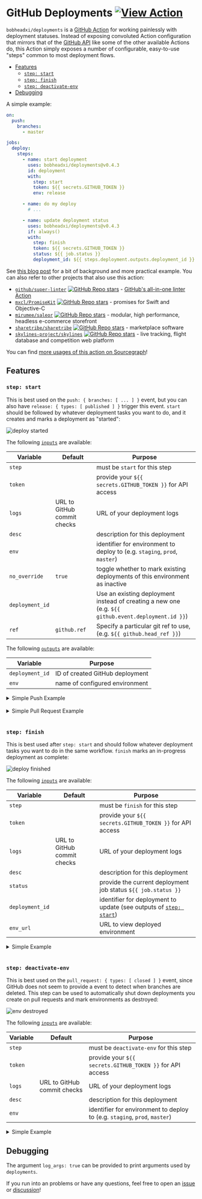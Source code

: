 # GitHub Deployments [![View Action](https://img.shields.io/badge/view-github%20action-yellow.svg)](https://bobheadxi.dev/r/deployments/)

`bobheadxi/deployments` is a [GitHub Action](https://github.com/features/actions) for working painlessly with deployment statuses.
Instead of exposing convoluted Action configuration that mirrors that of the [GitHub API](https://developer.github.com/v3/repos/deployments/) like some of the other available Actions do, this Action simply exposes a number of configurable, easy-to-use "steps" common to most deployment flows.

- [Features](#features)
  - [`step: start`](#step-start)
  - [`step: finish`](#step-finish)
  - [`step: deactivate-env`](#step-deactivate-env)
- [Debugging](#debugging)

A simple example:

```yml
on:
  push:
    branches:
      - master

jobs:
  deploy:
    steps:
      - name: start deployment
        uses: bobheadxi/deployments@v0.4.3
        id: deployment
        with:
          step: start
          token: ${{ secrets.GITHUB_TOKEN }}
          env: release

      - name: do my deploy
        # ...

      - name: update deployment status
        uses: bobheadxi/deployments@v0.4.3
        if: always()
        with:
          step: finish
          token: ${{ secrets.GITHUB_TOKEN }}
          status: ${{ job.status }}
          deployment_id: ${{ steps.deployment.outputs.deployment_id }}
```

See [this blog post](https://dev.to/bobheadxi/branch-previews-with-google-app-engine-and-github-actions-3pco) for a bit of background and more practical example.
You can also refer to other projects that also use this action:

- [`github/super-linter`](https://sourcegraph.com/search?q=context:global+repo:%5Egithub%5C.com/github/super-linter%24+file:%5E%5C.github/workflows+bobheadxi/deployments&patternType=literal) [![GitHub Repo stars](https://img.shields.io/github/stars/github/super-linter?style=social)](https://github.com/github/super-linter) - [GitHub's all-in-one linter Action](https://github.blog/2020-06-18-introducing-github-super-linter-one-linter-to-rule-them-all/)
- [`mxcl/PromiseKit`](https://sourcegraph.com/search?q=context:global+repo:%5Egithub%5C.com/mxcl/PromiseKit%24+file:%5E%5C.github/workflows+bobheadxi/deployments&patternType=literal) [![GitHub Repo stars](https://img.shields.io/github/stars/mxcl/PromiseKit?style=social)](https://github.com/mxcl/PromiseKit) - promises for Swift and Objective-C
- [`mirumee/saleor`](https://sourcegraph.com/search?q=repo:%5Egithub%5C.com/mirumee/saleor%24+bobheadxi/deployments&patternType=literal) [![GitHub Repo stars](https://img.shields.io/github/stars/mirumee/saleor?style=social)](https://github.com/mirumee/saleor) - modular, high performance, headless e-commerce storefront
- [`sharetribe/sharetribe`](https://sourcegraph.com/search?q=context:global+repo:%5Egithub%5C.com/sharetribe/sharetribe%24+file:%5E%5C.github/workflows+bobheadxi/deployments&patternType=literal) [![GitHub Repo stars](https://img.shields.io/github/stars/sharetribe/sharetribe?style=social)](https://github.com/sharetribe/sharetribe) - marketplace software
- [`skylines-project/skylines`](https://sourcegraph.com/search?q=repo:%5Egithub%5C.com/skylines-project/skylines%24+bobheadxi/deployments&patternType=literal) [![GitHub Repo stars](https://img.shields.io/github/stars/skylines-project/skylines?style=social)](https://github.com/skylines-project/skylines) - live tracking, flight database and competition web platform

You can find [more usages of this action on Sourcegraph](https://sourcegraph.com/search?q=context:global+bobheadxi/deployments+file:%5E%5C.github/workflows+-repo:bobheadxi&patternType=literal)!

## Features

### `step: start`

This is best used on the `push: { branches: [ ... ] }` event, but you can also have `release: { types: [ published ] }` trigger this event.
`start` should be followed by whatever deployment tasks you want to do, and it creates and marks a deployment as "started":

![deploy started](.static/start.png)

The following [`inputs`](https://help.github.com/en/articles/workflow-syntax-for-github-actions#jobsjob_idstepswith) are available:

| Variable        | Default                     | Purpose                                                                                             |
| --------------- | --------------------------- | --------------------------------------------------------------------------------------------------- |
| `step`          |                             | must be `start` for this step                                                                       |
| `token`         |                             | provide your `${{ secrets.GITHUB_TOKEN }}` for API access                                           |
| `logs`          | URL to GitHub commit checks | URL of your deployment logs                                                                         |
| `desc`          |                             | description for this deployment                                                                     |
| `env`           |                             | identifier for environment to deploy to (e.g. `staging`, `prod`, `master`)                          |
| `no_override`   | `true`                      | toggle whether to mark existing deployments of this environment as inactive                         |
| `deployment_id` |                             | Use an existing deployment instead of creating a new one (e.g. `${{ github.event.deployment.id }}`) |
| `ref`           | `github.ref`                | Specify a particular git ref to use, (e.g. `${{ github.head_ref }}`)                                |

The following [`outputs`](https://help.github.com/en/actions/automating-your-workflow-with-github-actions/contexts-and-expression-syntax-for-github-actions#steps-context) are available:

| Variable        | Purpose                         |
| --------------- | ------------------------------- |
| `deployment_id` | ID of created GitHub deployment |
| `env`           | name of configured environment  |

<details>
<summary>Simple Push Example</summary>
<p>

```yml
on:
  push:
    branches:
      - master

jobs:
  deploy:
    steps:
      - name: start deployment
        uses: bobheadxi/deployments@v0.4.3
        id: deployment
        with:
          step: start
          token: ${{ secrets.GITHUB_TOKEN }}
          env: release

      - name: do my deploy
        # ...
```

</p>
</details>

<br />

<details>
<summary>Simple Pull Request Example</summary>
<p>

```yml
on:
  pull_request:

jobs:
  deploy:
    steps:
      - name: start deployment
        uses: bobheadxi/deployments@v0.4.3
        id: deployment
        with:
          step: start
          token: ${{ secrets.GITHUB_TOKEN }}
          env: integration
          ref: ${{ github.head_ref }}

      - name: do my deploy
        # ...
```

</p>
</details>

<br />

### `step: finish`

This is best used after `step: start` and should follow whatever deployment tasks you want to do in the same workflow.
`finish` marks an in-progress deployment as complete:

![deploy finished](.static/finish.png)

The following [`inputs`](https://help.github.com/en/articles/workflow-syntax-for-github-actions#jobsjob_idstepswith) are available:

| Variable        | Default                     | Purpose                                                                           |
| --------------- | --------------------------- | --------------------------------------------------------------------------------- |
| `step`          |                             | must be `finish` for this step                                                    |
| `token`         |                             | provide your `${{ secrets.GITHUB_TOKEN }}` for API access                         |
| `logs`          | URL to GitHub commit checks | URL of your deployment logs                                                       |
| `desc`          |                             | description for this deployment                                                   |
| `status`        |                             | provide the current deployment job status `${{ job.status }}`                     |
| `deployment_id` |                             | identifier for deployment to update (see outputs of [`step: start`](#step-start)) |
| `env_url`       |                             | URL to view deployed environment                                                  |

<details>
<summary>Simple Example</summary>
<p>

```yml
# ...

jobs:
  deploy:
    steps:
      - name: start deployment
        # ... see previous example

      - name: do my deploy
        # ...

      - name: update deployment status
        uses: bobheadxi/deployments@v0.4.3
        if: always()
        with:
          step: finish
          token: ${{ secrets.GITHUB_TOKEN }}
          status: ${{ job.status }}
          deployment_id: ${{ steps.deployment.outputs.deployment_id }}
```

</p>
</details>

<br />

### `step: deactivate-env`

This is best used on the `pull_request: { types: [ closed ] }` event, since GitHub does not seem to provide a event to detect when branches are deleted.
This step can be used to automatically shut down deployments you create on pull requests and mark environments as destroyed:

![env destroyed](.static/destroyed.png)

The following [`inputs`](https://help.github.com/en/articles/workflow-syntax-for-github-actions#jobsjob_idstepswith) are available:

| Variable | Default                     | Purpose                                                                    |
| -------- | --------------------------- | -------------------------------------------------------------------------- |
| `step`   |                             | must be `deactivate-env` for this step                                     |
| `token`  |                             | provide your `${{ secrets.GITHUB_TOKEN }}` for API access                  |
| `logs`   | URL to GitHub commit checks | URL of your deployment logs                                                |
| `desc`   |                             | description for this deployment                                            |
| `env`    |                             | identifier for environment to deploy to (e.g. `staging`, `prod`, `master`) |

<details>
<summary>Simple Example</summary>
<p>

```yml
on:
  pull_request:
    types: [closed]

jobs:
  prune:
    steps:
      # see https://dev.to/bobheadxi/branch-previews-with-google-app-engine-and-github-actions-3pco
      - name: extract branch name
        id: get_branch
        shell: bash
        env:
          PR_HEAD: ${{ github.head_ref }}
        run: echo "##[set-output name=branch;]$(echo ${PR_HEAD#refs/heads/} | tr / -)"

      - name: do my deployment shutdown
        # ...

      - name: mark environment as deactivated
        uses: bobheadxi/deployments@v0.4.3
        with:
          step: deactivate-env
          token: ${{ secrets.GITHUB_TOKEN }}
          env: ${{ steps.get_branch.outputs.branch }}
          desc: Deployment was pruned
```

</p>
</details>

## Debugging

The argument `log_args: true` can be provided to print arguments used by `deployments`.

If you run into an problems or have any questions, feel free to open an [issue](https://github.com/bobheadxi/deployments/issues) or [discussion](https://github.com/bobheadxi/deployments/discussions)!

<br />
